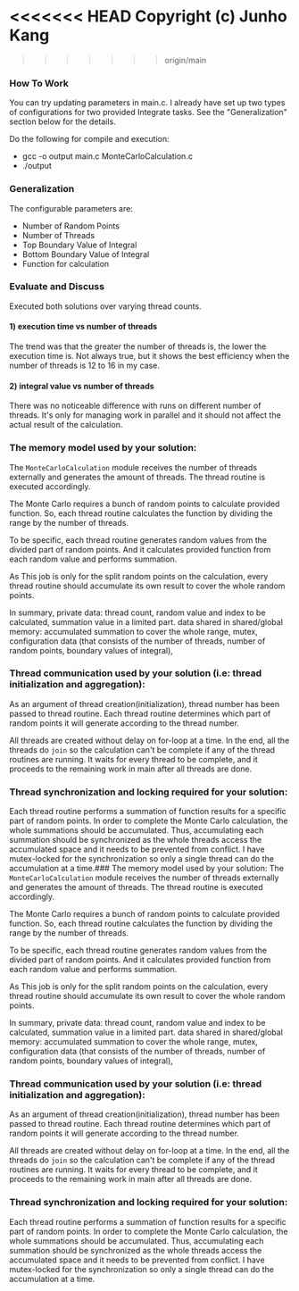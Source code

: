 <<<<<<< HEAD
Copyright (c) Junho Kang
=======
>>>>>>> origin/main

### How To Work
You can try updating parameters in main.c. 
I already have set up two types of configurations for two provided Integrate tasks.
See the "Generalization" section below for the details.

Do the following for compile and execution:
- gcc -o output main.c MonteCarloCalculation.c
- ./output

### Generalization
The configurable parameters are:
   - Number of Random Points
   - Number of Threads
   - Top Boundary Value of Integral
   - Bottom Boundary Value of Integral
   - Function for calculation

### Evaluate and Discuss
Executed both solutions over varying thread counts. 

#### 1) execution time vs number of threads
The trend was that the greater the number of threads is, the lower the execution time is.
Not always true, but it shows the best efficiency when the number of threads is 12 to 16 in my case. 

#### 2) integral value vs number of threads
There was no noticeable difference with runs on different number of threads.
It's only for managing work in parallel and it should not affect the actual result of the calculation.


### The memory model used by your solution:
The `MonteCarloCalculation` module receives the number of threads externally and generates the amount of threads. The thread routine is executed accordingly.

The Monte Carlo requires a bunch of random points to calculate provided function.
So, each thread routine calculates the function by dividing the range by the number of threads.

To be specific, each thread routine generates random values from the divided part of random points. And it calculates provided function from each random value and performs summation.

As This job is only for the split random points on the calculation, every thread routine should accumulate its own result to cover the whole random points.

In summary,
private data: thread count, random value and index to be calculated, summation value in a limited part. 
data shared in shared/global memory: accumulated summation to cover the whole range, mutex, configuration data (that consists of the number of threads, number of random points, boundary values of integral), 

### Thread communication used by your solution (i.e: thread initialization and aggregation):
As an argument of thread creation(initialization), thread number has been passed to thread routine. Each thread routine determines which part of random points it will generate according to the thread number.

All threads are created without delay on for-loop at a time.
In the end, all the threads do `join` so the calculation can't be complete if any of the thread routines are running. It waits for every thread to be complete, and it proceeds to the remaining work in main after all threads are done.


### Thread synchronization and locking required for your solution:
Each thread routine performs a summation of function results for a specific part of random points.
In order to complete the Monte Carlo calculation, the whole summations should be accumulated.
Thus, accumulating each summation should be synchronized as the whole threads access the accumulated space and it needs to be prevented from conflict. I have mutex-locked for the synchronization so only a single thread can do the accumulation at a time.### The memory model used by your solution:
The `MonteCarloCalculation` module receives the number of threads externally and generates the amount of threads. The thread routine is executed accordingly.

The Monte Carlo requires a bunch of random points to calculate provided function.
So, each thread routine calculates the function by dividing the range by the number of threads.

To be specific, each thread routine generates random values from the divided part of random points. And it calculates provided function from each random value and performs summation.

As This job is only for the split random points on the calculation, every thread routine should accumulate its own result to cover the whole random points.

In summary,
private data: thread count, random value and index to be calculated, summation value in a limited part. 
data shared in shared/global memory: accumulated summation to cover the whole range, mutex, configuration data (that consists of the number of threads, number of random points, boundary values of integral), 

### Thread communication used by your solution (i.e: thread initialization and aggregation):
As an argument of thread creation(initialization), thread number has been passed to thread routine. Each thread routine determines which part of random points it will generate according to the thread number.

All threads are created without delay on for-loop at a time.
In the end, all the threads do `join` so the calculation can't be complete if any of the thread routines are running. It waits for every thread to be complete, and it proceeds to the remaining work in main after all threads are done.


### Thread synchronization and locking required for your solution:
Each thread routine performs a summation of function results for a specific part of random points.
In order to complete the Monte Carlo calculation, the whole summations should be accumulated.
Thus, accumulating each summation should be synchronized as the whole threads access the accumulated space and it needs to be prevented from conflict. I have mutex-locked for the synchronization so only a single thread can do the accumulation at a time.
